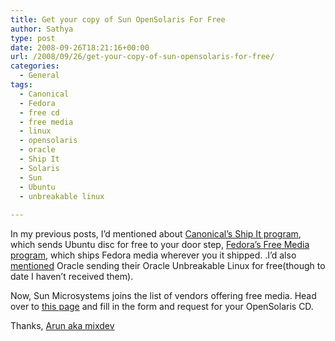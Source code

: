 ```yaml
---
title: Get your copy of Sun OpenSolaris For Free
author: Sathya
type: post
date: 2008-09-26T18:21:16+00:00
url: /2008/09/26/get-your-copy-of-sun-opensolaris-for-free/
categories:
  - General
tags:
  - Canonical
  - Fedora
  - free cd
  - free media
  - linux
  - opensolaris
  - oracle
  - Ship It
  - Solaris
  - Sun
  - Ubuntu
  - unbreakable linux
  
---
```

In my previous posts, I&#8217;d mentioned about [Canonical&#8217;s Ship It program][1], which sends Ubuntu disc for free to your door step, [Fedora&#8217;s Free Media program][2], which ships Fedora media wherever you it shipped. .I&#8217;d also [mentioned][1] Oracle sending their Oracle Unbreakable Linux for free(though to date I haven&#8217;t received them). 

Now, Sun Microsystems joins the list of vendors offering free media. Head over to [this page][3] and fill in the form and request for your OpenSolaris CD.
  
Thanks, [Arun aka mixdev][4]

 [1]: https://sathyasays.com/2008/05/19/oracle-offers-free-linux-dvds-oracle-unbreakable-linux/
 [2]: https://sathyasays.com/2008/05/14/fedora-free-media-program/
 [3]: https://www2.sun.de/dct/forms/reg_us_2307_228_0.jsp
 [4]: https://twitter.com/mixdev/statuses/931491570